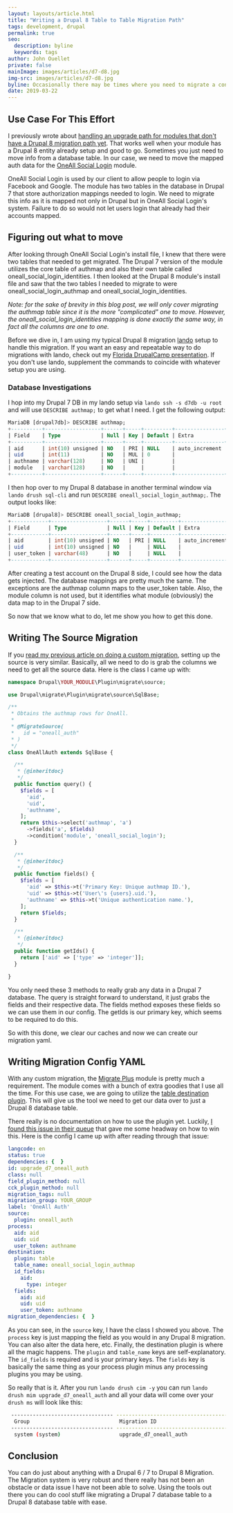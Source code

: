 ```yaml
---
layout: layouts/article.html
title: "Writing a Drupal 8 Table to Table Migration Path"
tags: development, drupal
permalink: true
seo:
  description: byline
  keywords: tags
author: John Ouellet
private: false
mainImage: images/articles/d7-d8.jpg
img-src: images/articles/d7-d8.jpg
byline: Occasionally there may be times where you need to migrate a contrib module's database table or your own schema's data to Drupal 8.  
date: 2019-03-22
---
```


Use Case For This Effort
-----------------------

I previously wrote about [handling an upgrade path for modules that don't have a Drupal 8 migration path yet](https://thinktandem.io/blog/2018/07/24/writing-a-custom-drupal-8-module-upgrade-path/).  That works well when your module has a Drupal 8 entity already setup and good to go.  Sometimes you just need to move info from a database table.  In our case, we need to move the mapped auth data for the [OneAll Social Login](https://www.drupal.org/project/social_login) module.

OneAll Social Login is used by our client to allow people to login via Facebook and Google.  The module has two tables in the database in Drupal 7 that store authorization mappings needed to login.  We need to migrate this info as it is mapped not only in Drupal but in OneAll Social Login's system.  Failure to do so would not let users login that already had their accounts mapped.


Figuring out what to move
-------------------------

After looking through OneAll Social Login's install file, I knew that there were two tables that needed to get migrated.  The Drupal 7 version of the module utilizes the core table of authmap and also their own table called oneall_social_login_identities.  I then looked at the Drupal 8 module's install file and saw that the two tables I needed to migrate to were oneall_social_login_authmap and oneall_social_login_identities.

<em>Note: for the sake of brevity in this blog post, we will only cover migrating the authmap table since it is the more "complicated" one to move.  However, the oneall_social_login_identities mapping is done exactly the same way, in fact all the columns are one to one.</em>

Before we dive in, I am using my typical Drupal 8 migration [lando](https://docs.devwithlando.io/) setup to handle this migration.  If you want an easy and repeatable way to do migrations with lando, check out my [Florida DrupalCamp presentation](https://www.youtube.com/watch?v=lZ1dzZwcHnU&t=1072s).  If you don't use lando, supplement the commands to coincide with whatever setup you are using.   

### Database Investigations

I hop into my Drupal 7 DB in my lando setup via ```lando ssh -s d7db -u root``` and will use ```DESCRIBE authmap;``` to get what I need.  I get the following output:

```sql
MariaDB [drupal7db]> DESCRIBE authmap;
+----------+------------------+------+-----+---------+----------------+
| Field    | Type             | Null | Key | Default | Extra          |
+----------+------------------+------+-----+---------+----------------+
| aid      | int(10) unsigned | NO   | PRI | NULL    | auto_increment |
| uid      | int(11)          | NO   | MUL | 0       |                |
| authname | varchar(128)     | NO   | UNI |         |                |
| module   | varchar(128)     | NO   |     |         |                |
+----------+------------------+------+-----+---------+----------------+
```

I then hop over to my Drupal 8 database in another terminal window via ```lando drush sql-cli``` and run ```DESCRIBE oneall_social_login_authmap;```.  The output looks like:

```sql
MariaDB [drupal8]> DESCRIBE oneall_social_login_authmap;
+------------+------------------+------+-----+---------+----------------+
| Field      | Type             | Null | Key | Default | Extra          |
+------------+------------------+------+-----+---------+----------------+
| aid        | int(10) unsigned | NO   | PRI | NULL    | auto_increment |
| uid        | int(10) unsigned | NO   |     | NULL    |                |
| user_token | varchar(48)      | NO   |     | NULL    |                |
+------------+------------------+------+-----+---------+----------------+
```

After creating a test account on the Drupal 8 side, I could see how the data gets injected.  The database mappings are pretty much the same.  The exceptions are the authmap column maps to the user_token table.  Also, the module column is not used, but it identifies what module (obviously) the data map to in the Drupal 7 side.

So now that we know what to do, let me show you how to get this done.


Writing The Source Migration
----------------------------

If you [read my previous article on doing a custom migration](https://thinktandem.io/blog/2018/07/24/writing-a-custom-drupal-8-module-upgrade-path/), setting up the source is very similar.  Basically, all we need to do is grab the columns we need to get all the source data.  Here is the class I came up with:

```php
namespace Drupal\YOUR_MODULE\Plugin\migrate\source;

use Drupal\migrate\Plugin\migrate\source\SqlBase;

/**
 * Obtains the authmap rows for OneAll.
 *
 * @MigrateSource(
 *   id = "oneall_auth"
 * )
 */
class OneAllAuth extends SqlBase {

  /**
   * {@inheritdoc}
   */
  public function query() {
    $fields = [
      'aid',
      'uid',
      'authname',
    ];
    return $this->select('authmap', 'a')
      ->fields('a', $fields)
      ->condition('module', 'oneall_social_login');
  }

  /**
   * {@inheritdoc}
   */
  public function fields() {
    $fields = [
      'aid' => $this->t('Primary Key: Unique authmap ID.'),
      'uid' => $this->t('User\'s {users}.uid.'),
      'authname' => $this->t('Unique authentication name.'),
    ];
    return $fields;
  }

  /**
   * {@inheritdoc}
   */
  public function getIds() {
    return ['aid' => ['type' => 'integer']];
  }

}
```

You only need these 3 methods to really grab any data in a Drupal 7 database.  The query is straight forward to understand, it just grabs the fields and their respective data.  The fields method exposes these fields so we can use them in our config.  The getIds is our primary key, which seems to be required to do this.  

So with this done, we clear our caches and now we can create our migration yaml.


Writing Migration Config YAML
----------------------------

With any custom migration, the [Migrate Plus](https://www.drupal.org/project/migrate_plus) module is pretty much a requirement.  The module comes with a bunch of extra goodies that I use all the time.  For this use case, we are going to utilize the [table destination plugin](https://cgit.drupalcode.org/migrate_plus/tree/src/Plugin/migrate/destination/Table.php).  This will give us the tool we need to get our data over to just a Drupal 8 database table.  

There really is no documentation on how to use the plugin yet.  Luckily, [I found this issue in their queue](https://www.drupal.org/project/migrate_plus/issues/2981906#comment-12713622) that gave me some headway on how to win this.  Here is the config I came up with after reading through that issue:

```yaml
langcode: en
status: true
dependencies: {  }
id: upgrade_d7_oneall_auth
class: null
field_plugin_method: null
cck_plugin_method: null
migration_tags: null
migration_group: YOUR_GROUP
label: 'OneAll Auth'
source:
  plugin: oneall_auth
process:
  aid: aid
  uid: uid
  user_token: authname
destination:
  plugin: table
  table_name: oneall_social_login_authmap
  id_fields:
    aid:
      type: integer
  fields:
    aid: aid
    uid: uid
    user_token: authname
migration_dependencies: {  }
```

As you can see, in the ```source``` key, I have the class I showed you above.  The ```process``` key is just mapping the field as you would in any Drupal 8 migration.  You can also alter the data here, etc.  Finally, the destination plugin is where all the magic happens.  The ```plugin``` and ```table_name``` keys are self-explanatory.  The ```id_fields``` is required and is your primary keys.  The ```fields``` key is basically the same thing as your process plugin minus any processing plugins you may be using.  

So really that is it.  After you run ```lando drush cim -y``` you can run ```lando drush mim upgrade_d7_oneall_auth``` and all your data will come over your ```drush ms``` will look like this:

```bash
 --------------------------------- ----------------------------------------------------------------- ----------- ------- ---------- ------------- --------------------- 
  Group                             Migration ID                                                      Status      Total   Imported   Unprocessed   Last Imported        
 --------------------------------- ----------------------------------------------------------------- ----------- ------- ---------- ------------- ---------------------                  
  system (system)                   upgrade_d7_oneall_auth                                            Idle        3403    3403       0             2019-03-22 
```


Conclusion
---------

You can do just about anything with a Drupal 6 / 7 to Drupal 8 Migration.  The Migration system is very robust and there really has not been an obstacle or data issue I have not been able to solve.  Using the tools out there you can do cool stuff like migrating a Drupal 7 database table to a Drupal 8 database table with ease.  
